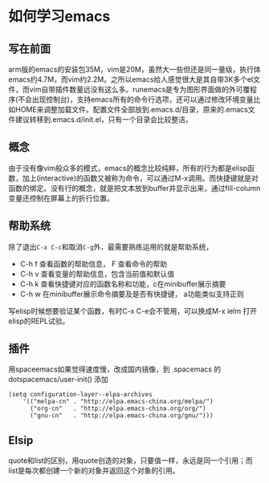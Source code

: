 # 如何学习emacs

## 写在前面

arm版的emacs的安装包35M，vim是20M，虽然大一些但还是同一量级，执行体emacs约4.7M，而vim约2.2M。之所以emacs给人感觉很大是其自带3K多个el文件，而vim自带插件数量远没有这么多。runemacs是专为图形界面做的外可覆程序(不会出现控制台)，支持emacs所有的命令行选项，还可以通过修改环境变量比如HOME来调整加载文件。配置文件全部放到.emacs.d/目录，原来的.emacs文件建议转移到.emacs.d/init.el，只有一个目录会比较整洁。

## 概念

由于没有像vim般众多的模式，emacs的概念比较纯粹，所有的行为都是elisp函数，加上(interactive)的函数又被称为命令，可以通过M-x调用。而快捷键就是对函数的绑定。没有行的概念，就是把文本放到buffer并显示出来，通过fill-column变量还控制在屏幕上的折行位置。

## 帮助系统

除了退出`C-x C-c`和取消`C-g`外，最需要熟练运用的就是帮助系统，

* C-h f 查看函数的帮助信息， F 查看命令的帮助
* C-h v 查看变量的帮助信息，包含当前值和默认值
* C-h k 查看快捷键对应的函数名称和功能，c在minibuffer展示摘要
* C-h w 在minibuffer展示命令摘要及是否有快捷键， a功能类似支持正则

写elisp时候想要验证某个函数，有时C-x C-e会不管用，可以换成M-x ielm 打开elisp的REPL试验。

## 插件

用spaceemacs如果觉得速度慢，改成国内镜像，到 .spacemacs 的 dotspacemacs/user-init() 添加

```
(setq configuration-layer--elpa-archives
    '(("melpa-cn" . "http://elpa.emacs-china.org/melpa/")
      ("org-cn"   . "http://elpa.emacs-china.org/org/")
      ("gnu-cn"   . "http://elpa.emacs-china.org/gnu/")))
```

## Elsip

quote和list的区别，用quote创造的对象，只要值一样，永远是同一个引用；而list是每次都创建一个新的对象并返回这个对象的引用。